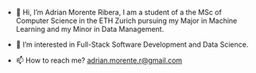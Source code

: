 - 👋 Hi, I’m Adrian Morente Ribera,  I am a student of a the MSc of Computer Science in the ETH Zurich pursuing my Major in Machine Learning and my Minor in Data Management.

- 👀 I’m interested in Full-Stack Software Development and Data Science.

- 📫 How to reach me? adrian.morente.r@gmail.com


